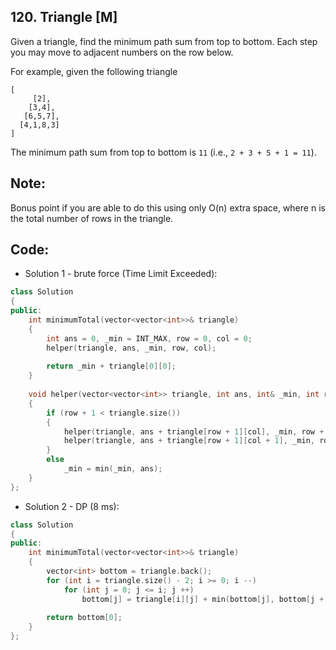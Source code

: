 ## 120. Triangle [M]
Given a triangle, find the minimum path sum from top to bottom. Each step you may move to adjacent numbers on the row below.

For example, given the following triangle
```  
[
     [2],
    [3,4],
   [6,5,7],
  [4,1,8,3]
]
```
The minimum path sum from top to bottom is `11` (i.e., `2 + 3 + 5 + 1 = 11`).

## Note:
Bonus point if you are able to do this using only O(n) extra space, where n is the total number of rows in the triangle.

## Code:
- Solution 1 - brute force (Time Limit Exceeded):
```c++
class Solution 
{
public:
    int minimumTotal(vector<vector<int>>& triangle) 
    {
        int ans = 0, _min = INT_MAX, row = 0, col = 0;
        helper(triangle, ans, _min, row, col);
        
        return _min + triangle[0][0];
    }
    
    void helper(vector<vector<int>> triangle, int ans, int& _min, int row, int col)
    {
        if (row + 1 < triangle.size())
        {
            helper(triangle, ans + triangle[row + 1][col], _min, row + 1, col);
            helper(triangle, ans + triangle[row + 1][col + 1], _min, row + 1, col + 1);
        }
        else
            _min = min(_min, ans);
    }
};
```

- Solution 2 - DP (8 ms):
```c++
class Solution 
{
public:
    int minimumTotal(vector<vector<int>>& triangle)
    {
        vector<int> bottom = triangle.back();
        for (int i = triangle.size() - 2; i >= 0; i --)
            for (int j = 0; j <= i; j ++)
                bottom[j] = triangle[i][j] + min(bottom[j], bottom[j + 1]);
        
        return bottom[0];
    }
};
```
